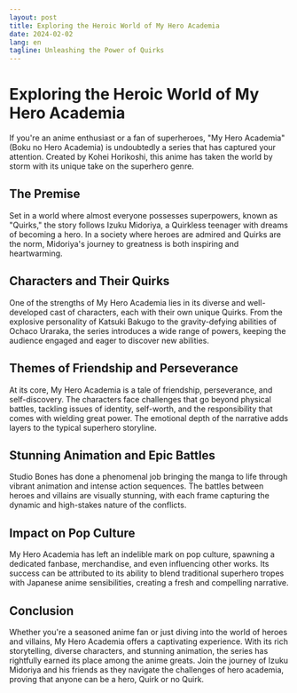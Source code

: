 ```yaml
---
layout: post
title: Exploring the Heroic World of My Hero Academia
date: 2024-02-02
lang: en
tagline: Unleashing the Power of Quirks
---
```


# Exploring the Heroic World of My Hero Academia

If you're an anime enthusiast or a fan of superheroes, "My Hero Academia" (Boku no Hero Academia) is undoubtedly a series that has captured your attention. Created by Kohei Horikoshi, this anime has taken the world by storm with its unique take on the superhero genre.

## The Premise

Set in a world where almost everyone possesses superpowers, known as "Quirks," the story follows Izuku Midoriya, a Quirkless teenager with dreams of becoming a hero. In a society where heroes are admired and Quirks are the norm, Midoriya's journey to greatness is both inspiring and heartwarming.

## Characters and Their Quirks

One of the strengths of My Hero Academia lies in its diverse and well-developed cast of characters, each with their own unique Quirks. From the explosive personality of Katsuki Bakugo to the gravity-defying abilities of Ochaco Uraraka, the series introduces a wide range of powers, keeping the audience engaged and eager to discover new abilities.

## Themes of Friendship and Perseverance

At its core, My Hero Academia is a tale of friendship, perseverance, and self-discovery. The characters face challenges that go beyond physical battles, tackling issues of identity, self-worth, and the responsibility that comes with wielding great power. The emotional depth of the narrative adds layers to the typical superhero storyline.

## Stunning Animation and Epic Battles

Studio Bones has done a phenomenal job bringing the manga to life through vibrant animation and intense action sequences. The battles between heroes and villains are visually stunning, with each frame capturing the dynamic and high-stakes nature of the conflicts.

## Impact on Pop Culture

My Hero Academia has left an indelible mark on pop culture, spawning a dedicated fanbase, merchandise, and even influencing other works. Its success can be attributed to its ability to blend traditional superhero tropes with Japanese anime sensibilities, creating a fresh and compelling narrative.

## Conclusion

Whether you're a seasoned anime fan or just diving into the world of heroes and villains, My Hero Academia offers a captivating experience. With its rich storytelling, diverse characters, and stunning animation, the series has rightfully earned its place among the anime greats. Join the journey of Izuku Midoriya and his friends as they navigate the challenges of hero academia, proving that anyone can be a hero, Quirk or no Quirk.
